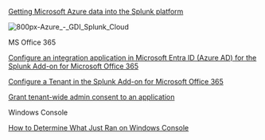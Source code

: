 [Getting Microsoft Azure data into the Splunk platform](https://docs.splunk.com/Documentation/SVA/current/Architectures/AzureGDI)

![800px-Azure_-_GDI_Splunk_Cloud](https://github.com/user-attachments/assets/66561dae-9628-4370-8907-a4f27acee783)


MS Office 365

[Configure an integration application in Microsoft Entra ID (Azure AD) for the Splunk Add-on for Microsoft Office 365](https://splunk.github.io/splunk-add-on-for-microsoft-office-365/ConfigureAppinAzureAD/)

[Configure a Tenant in the Splunk Add-on for Microsoft Office 365](https://splunk.github.io/splunk-add-on-for-microsoft-office-365/ConfigureTenant/)

[Grant tenant-wide admin consent to an application](https://learn.microsoft.com/en-us/entra/identity/enterprise-apps/grant-admin-consent?pivots=portal)

Windows Console

[How to Determine What Just Ran on Windows Console](https://devblogs.microsoft.com/commandline/how-to-determine-what-just-ran-on-windows-console/)
